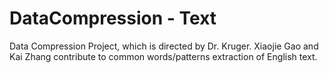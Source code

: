 # DataCompression - Text

Data Compression Project, which is directed by Dr. Kruger. 
Xiaojie Gao and Kai Zhang contribute to common words/patterns extraction of English text.
